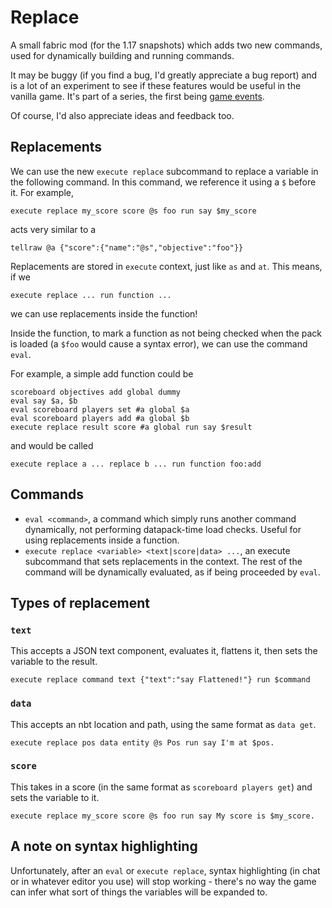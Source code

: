 # Replace

A small fabric mod (for the 1.17 snapshots) which adds two new commands,
used for dynamically building and running commands.

It may be buggy
(if you find a bug, I'd greatly appreciate a bug report)
and is a lot of an experiment to see if these features
would be useful in the vanilla game.
It's part of a series, the first being [game events](https://github.com/lolgeny/game_event).

Of course, I'd also appreciate ideas and feedback too.

## Replacements

We can use the new `execute replace` subcommand to replace a variable in the following command.
In this command, we reference it using a `$` before it.
For example,
```
execute replace my_score score @s foo run say $my_score
```
acts very similar to a
```
tellraw @a {"score":{"name":"@s","objective":"foo"}}
```

Replacements are stored in `execute` context,
just like `as` and `at`. This means, if we
```
execute replace ... run function ...
```
we can use replacements inside the function!

Inside the function, to mark a function as not being checked when the pack is loaded
(a `$foo` would cause a syntax error),
we can use the command `eval`.

For example, a simple add function could be

```
scoreboard objectives add global dummy
eval say $a, $b
eval scoreboard players set #a global $a
eval scoreboard players add #a global $b
execute replace result score #a global run say $result
```

and would be called

```
execute replace a ... replace b ... run function foo:add
```


## Commands

- `eval <command>`, a command which simply runs another command
  dynamically, not performing datapack-time load checks. Useful for
  using replacements inside a function.
- `execute replace <variable> <text|score|data> ...`, an execute subcommand that sets replacements in the
  context. The rest of the command will be dynamically evaluated, as if
  being proceeded by `eval`.
  
## Types of replacement

### `text`
This accepts a JSON text component,
evaluates it,
flattens it,
then sets the variable to the result.
```
execute replace command text {"text":"say Flattened!"} run $command
```

### `data`
This accepts an nbt location and path,
using the same format as `data get`.
```
execute replace pos data entity @s Pos run say I'm at $pos.
```

### `score`
This takes in a score
(in the same format as `scoreboard players get`)
and sets the variable to it.
```
execute replace my_score score @s foo run say My score is $my_score.
```

## A note on syntax highlighting
Unfortunately, after an `eval` or `execute replace`,
syntax highlighting (in chat or in whatever editor you use)
will stop working - there's no way the game can infer what sort of things the variables will be expanded to.